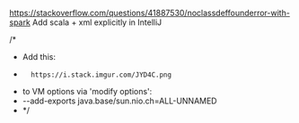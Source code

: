 https://stackoverflow.com/questions/41887530/noclassdeffounderror-with-spark
Add scala + xml explicitly in IntelliJ

/*
* Add this:
*       https://i.stack.imgur.com/JYD4C.png
* to VM options via 'modify options':
* --add-exports java.base/sun.nio.ch=ALL-UNNAMED
* */